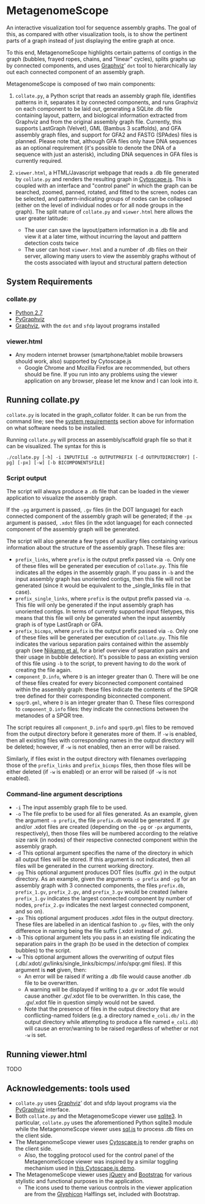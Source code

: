 # MetagenomeScope

An interactive visualization tool for sequence assembly graphs. The goal
of this, as compared with other visualization tools, is to show the
pertinent parts of a graph instead of just displaying the entire graph at once.

To this end, MetagenomeScope highlights certain patterns of contigs in the graph
(bubbles, frayed ropes, chains, and "linear" cycles), splits graphs up by
connected components, and uses [Graphviz](http://www.graphviz.org/)' `dot` tool
to hierarchically lay out each connected component of an assembly graph.

MetagenomeScope is composed of two main components:

1. `collate.py`, a Python script that reads an assembly graph file,
   identifies patterns in it, separates it by connected components, and
   runs Graphviz on each component to be laid out, generating a SQLite
   .db file containing layout, pattern, and biological information extracted
   from Graphviz and from the original assembly graph file.
   Currently, this supports LastGraph (Velvet), GML
   (Bambus 3 scaffolds), and GFA assembly graph files, and support for GFA2
   and FASTG (SPAdes) files is planned. Please note that, although
   GFA files only have DNA sequences as an optional requirement
   (it's possible to denote the DNA of a sequence with just an asterisk),
   including DNA sequences in GFA files is currently required.

2. `viewer.html`, a HTML/Javascript webpage that reads a .db file
   generated by `collate.py` and renders the resulting graph in
   [Cytoscape.js](http://js.cytoscape.org/). This is coupled with an
   interface and "control panel" in which the graph can be searched,
   zoomed, panned, rotated, and fitted to the screen, nodes can be selected,
   and pattern-indicating groups of nodes can be collapsed (either on
   the level of individual nodes or for all node groups in the graph). The
   split nature of `collate.py` and `viewer.html` here allows the
   user greater latitude:
    - The user can save the layout/pattern information in a .db file and
      view it at a later time, without incurring the layout and
      patttern detection costs twice
    - The user can host `viewer.html` and a number of .db files on
      their server, allowing many users to view the assembly graphs without
      of the costs associated with layout and structural pattern detection

## System Requirements

### collate.py

* [Python 2.7](https://www.python.org/)
* [PyGraphviz](https://pygraphviz.github.io/)
* [Graphviz](http://graphviz.org/), with the `dot` and `sfdp` layout programs installed

### viewer.html

* Any modern internet browser (smartphone/tablet mobile browsers should
  work, also) supported by Cytoscape.js
    * Google Chrome and Mozilla Firefox are recommended, but others should
      be fine. If you run into any problems using the viewer application on
      any browser, please let me know and I can look into it.

## Running collate.py

`collate.py` is located in the graph\_collator folder. It can be
run from the command line;
see the [system requirements](#system-requirements) section above
for information on what software needs to be installed.

Running `collate.py` will process an assembly/scaffold graph file so that
it can be visualized. The syntax for this is

`./collate.py [-h] -i INPUTFILE -o OUTPUTPREFIX [-d OUTPUTDIRECTORY] [-pg]
    [-px] [-w] [-b BICOMPONENTSFILE]`

### Script output

The script will always produce a `.db` file that can be loaded in the viewer
application to visualize the assembly graph.

If the `-pg` argument is passed, `.gv` files (in the DOT language)
for each connected component of the assembly graph will be generated; if the
`-px` argument is passed, `.xdot` files (in the xdot language) for each
connected component of the assembly graph will be generated.

The script will also generate a few types of auxiliary files containing various
information about the structure of the assembly graph. These files are:

* `prefix_links`, where `prefix` is the output prefix passed via `-o`. Only one
  of these files will be generated per execution of `collate.py`. This file
  indicates all the edges in the assembly graph. If you pass in `-b` and the
  input assembly graph has unoriented contigs, then this file will not be
  generated (since it would be equivalent to the _single_links file in that
  case).
* `prefix_single_links`, where `prefix` is the output prefix passed via `-o`.
  This file will only be generated if the input assembly graph has unoriented
  contigs. In terms of currently supported input filetypes, this means that
  this file will only be generated when the input assembly graph is of type
  LastGraph or GFA.
* `prefix_bicmps`, where `prefix` is the output prefix passed via `-o`. Only
  one of these files will be generated per execution of `collate.py`. This
  file indicates the various separation pairs contained within the assembly
  graph (see [Nijkamp et al.](https://www.ncbi.nlm.nih.gov/pubmed/24058058)
  for a brief overview of separation pairs and their usage in bubble
  detection). It's possible to pass an existing version of this file using `-b`
  to the script, to prevent having to do the work of creating the file again.
* `component_D.info`, where `D` is an integer greater than 0. There will be one
  of these files created for every biconnected component contained within the
  assembly graph: these files indicate the contents of the SPQR tree defined
  for their corresponding biconnected component.
* `spqrD.gml`, where `D` is an integer greater than 0. These files correspond
  to `component_D.info` files: they indicate the connections between the
  metanodes of a SPQR tree.

The script requires all `component_D.info` and `spqrD.gml` files to be
removed from the output directory before it generates more of them.
If `-w` is enabled, then all existing files with corresponding names in the
output directory will be deleted; however, if `-w` is not enabled, then an
error will be raised.

Similarly, if files exist in the output directory with filenames overlapping 
those of the `prefix_links` and `prefix_bicmps` files, then those files will be
either deleted (if `-w` is enabled) or an error will be raised (if `-w` is not
enabled).

### Command-line argument descriptions

* `-i` The input assembly graph file to be used.
* `-o` The file prefix to be used for all files generated. As an example, given
  the argument
  `-o prefix`, the file `prefix.db` would be generated. If .gv and/or .xdot
  files are created (depending on the `-pg` or `-px` arguments, respectively),
  then those files will be numbered according to the relative size rank
  (in nodes) of their respective connected component within the assembly graph.
* `-d` This optional argument specifies the name of the directory in which
  all output files will be stored. If this argument is not indicated, then all
  files will be generated in the current working directory.
* `-pg` This optional argument produces DOT files (suffix .gv) in the output
  directory. As an example, given the arguments `-o prefix` and `-pg` for an
  assembly graph with 3 connected components, the files `prefix.db`,
  `prefix_1.gv`, `prefix_2.gv`, and `prefix_3.gv` would be created (where
  `prefix_1.gv` indicates the largest connected component by number of nodes,
  `prefix_2.gv` indicates the next largest connected component, and so on).
* `-px` This optional argument produces .xdot files in the output
  directory. These files are labelled in an identical fashion to `.gv` files,
  with the only difference in naming being the file suffix (.xdot instead of
  .gv).
* `-b` This optional argument lets you pass in an existing file indicating the
  separation pairs in the graph (to be used in the detection of complex
  bubbles) to the script.
* `-w` This optional argument allows the overwriting of output files
  (.db/.xdot/.gv/links/single_links/bicmps/.info/spqr.gml files).
  If this argument is **not** given, then:
    * An error will be raised if writing a .db file would cause another
      .db file to be overwritten.
    * A warning will be displayed if writing to a .gv or .xdot file would cause
      another .gv/.xdot file to be overwritten. In this case, the .gv/.xdot
      file in question simply would not be saved.
    * Note that the presence of files in the
      output directory that are conflicting-named folders (e.g. a
      directory named `e_coli.db/` in the output directory while attempting to
      produce a file named `e_coli.db`) will cause an error/warning to be
      raised regardless of whether or not `-w` is set.

## Running viewer.html

TODO

## Acknowledgements: tools used

* `collate.py` uses [Graphviz](http://www.graphviz.org/)' dot and sfdp layout programs via the
  [PyGraphviz](http://pygraphviz.github.io/) interface.
* Both `collate.py` and the MetagenomeScope viewer use [sqlite3](https://sqlite.org/).
  In particular, `collate.py` uses the aforementioned Python sqlite3 module
  while the MetagenomeScope viewer uses [sql.js](https://github.com/kripken/sql.js/) to
  process .db files on the client side.
* The MetagenomeScope viewer uses [Cytoscape.js](https://js.cytoscape.org/) to render
  graphs on the client side.
    * Also, the toggling protocol used for the control panel of the MetagenomeScope
      viewer was inspired by a similar toggling mechanism used in
      [this Cytoscape.js
      demo](http://js.cytoscape.org/demos/2ebdc40f1c2540de6cf0/).
* The MetagenomeScope viewer uses [jQuery](https://jquery.com/) and
  [Bootstrap](http://getbootstrap.com/) for various stylistic and functional
  purposes in the application.
    * The icons used to theme various controls in the viewer application are
      from the [Glyphicon](http://glyphicons.com/) Halflings set,
      included with Bootstrap.
